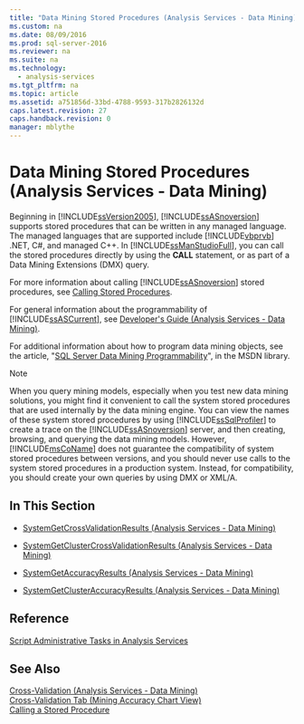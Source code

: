 ```yaml
---
title: "Data Mining Stored Procedures (Analysis Services - Data Mining)"
ms.custom: na
ms.date: 08/09/2016
ms.prod: sql-server-2016
ms.reviewer: na
ms.suite: na
ms.technology: 
  - analysis-services
ms.tgt_pltfrm: na
ms.topic: article
ms.assetid: a751856d-33bd-4788-9593-317b2826132d
caps.latest.revision: 27
caps.handback.revision: 0
manager: mblythe
---
```

# Data Mining Stored Procedures (Analysis Services - Data Mining)
Beginning in [!INCLUDE[ssVersion2005](../../Topics/TopicNameContainA/tokens/ssVersion2005_md.md)], [!INCLUDE[ssASnoversion](../../Topics/TopicNameContainA/tokens/ssASnoversion_md.md)] supports stored procedures that can be written in any managed language. The managed languages that are supported include [!INCLUDE[vbprvb](../../Topics/TopicNameContainA/tokens/vbprvb_md.md)] .NET, C#, and managed C++. In [!INCLUDE[ssManStudioFull](../../Topics/TopicNameContainA/tokens/ssManStudioFull_md.md)], you can call the stored procedures directly by using the **CALL** statement, or as part of a Data Mining Extensions (DMX) query.  
  
 For more information about calling [!INCLUDE[ssASnoversion](../../Topics/TopicNameContainA/tokens/ssASnoversion_md.md)] stored procedures, see [Calling Stored Procedures](assetId:///96a9660d-875b-4ee4-b339-90020b1d9895).  
  
 For general information about the programmability of [!INCLUDE[ssASCurrent](../../Topics/TopicNameContainA/tokens/ssASCurrent_md.md)], see [Developer's Guide (Analysis Services - Data Mining)](assetId:///9fd77b16-0b89-44ce-bcf1-7c04b62499da).  
  
 For additional information about how to program data mining objects, see the article, "[SQL Server Data Mining Programmability](http://go.microsoft.com/fwlink/?LinkId=93735)", in the MSDN library.  
  
> [!NOTE]  
>  When you query mining models, especially when you test new data mining solutions, you might find it convenient to call the system stored procedures that are used internally by the data mining engine. You can view the names of these system stored procedures by using [!INCLUDE[ssSqlProfiler](../../Topics/TopicNameContainA/tokens/ssSqlProfiler_md.md)] to create a trace on the [!INCLUDE[ssASnoversion](../../Topics/TopicNameContainA/tokens/ssASnoversion_md.md)] server, and then creating, browsing, and querying the data mining models. However, [!INCLUDE[msCoName](../../Topics/TopicNameContainA/tokens/msCoName_md.md)] does not guarantee the compatibility of system stored procedures between versions, and you should never use calls to the system stored procedures in a production system. Instead, for compatibility, you should create your own queries by using DMX or XML/A.  
  
## In This Section  
  
-   [SystemGetCrossValidationResults (Analysis Services - Data Mining)](../../Topics/TopicNameNotContainA/SystemGetCrossValidationResults--Analysis-Services---Data-Mining-.md)  
  
-   [SystemGetClusterCrossValidationResults (Analysis Services - Data Mining)](../../Topics/TopicNameNotContainA/SystemGetClusterCrossValidationResults--Analysis-Services---Data-Mining-.md)  
  
-   [SystemGetAccuracyResults (Analysis Services - Data Mining)](../../Topics/TopicNameNotContainA/SystemGetAccuracyResults--Analysis-Services---Data-Mining-.md)  
  
-   [SystemGetClusterAccuracyResults (Analysis Services - Data Mining)](../../Topics/TopicNameNotContainA/SystemGetClusterAccuracyResults--Analysis-Services---Data-Mining-.md)  
  
## Reference  
 [Script Administrative Tasks in Analysis Services](../../Topics/TopicNameNotContainA/Script-Administrative-Tasks-in-Analysis-Services.md)  
  
## See Also  
 [Cross-Validation (Analysis Services - Data Mining)](../../Topics/TopicNameNotContainA/Cross-Validation--Analysis-Services---Data-Mining-.md)   
 [Cross-Validation Tab (Mining Accuracy Chart View)](../../Topics/TopicNameNotContainA/Cross-Validation-Tab--Mining-Accuracy-Chart-View-.md)   
 [Calling a Stored Procedure](assetId:///d13737f4-f641-45bf-b56c-523e2ffc080f)